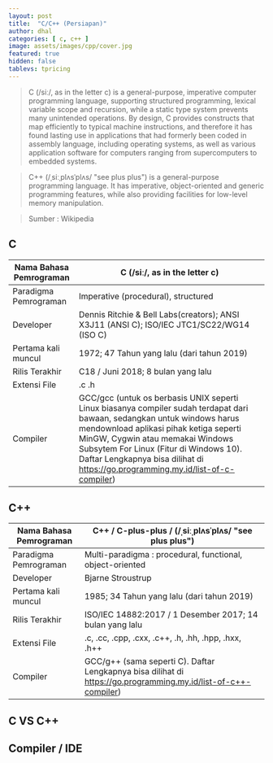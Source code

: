 ```yaml
---
layout: post
title:  "C/C++ (Persiapan)"
author: dhal
categories: [ c, c++ ]
image: assets/images/cpp/cover.jpg
featured: true
hidden: false
tablevs: tpricing
---
```


>C (/siː/, as in the letter c) is a general-purpose, imperative computer programming language, supporting structured programming, lexical variable scope and recursion, while a static type system prevents many unintended operations. By design, C provides constructs that map efficiently to typical machine instructions, and therefore it has found lasting use in applications that had formerly been coded in assembly language, including operating systems, as well as various application software for computers ranging from supercomputers to embedded systems.

>C++ (/ˌsiːˌplʌsˈplʌs/ "see plus plus") is a general-purpose programming language. It has imperative, object-oriented and generic programming features, while also providing facilities for low-level memory manipulation.

>Sumber : Wikipedia

## C

| Nama Bahasa Pemrograman | C (/siː/, as in the letter c)                                                                                                                                                                                                                                                                                                       |
|-------------------------|-------------------------------------------------------------------------------------------------------------------------------------------------------------------------------------------------------------------------------------------------------------------------------------------------------------------------------------|
| Paradigma Pemrograman   | Imperative (procedural), structured                                                                                                                                                                                                                                                                                                 |
| Developer               | Dennis Ritchie & Bell Labs(creators); ANSI X3J11 (ANSI C); ISO/IEC JTC1/SC22/WG14 (ISO C)                                                                                                                                                                                                                                           |
| Pertama kali muncul     | 1972; 47 Tahun yang lalu (dari tahun 2019)                                                                                                                                                                                                                                                                                          |
| Rilis Terakhir          | C18 / Juni 2018; 8 bulan yang lalu                                                                                                                                                                                                                                                                                                  |
| Extensi File            | .c .h                                                                                                                                                                                                                                                                                                                               |
| Compiler                | GCC/gcc (untuk os berbasis UNIX seperti Linux biasanya compiler sudah terdapat dari bawaan, sedangkan untuk windows harus mendownload aplikasi pihak ketiga seperti MinGW, Cygwin atau memakai Windows Subsytem For Linux (Fitur di Windows 10). Daftar Lengkapnya bisa dilihat di https://go.programming.my.id/list-of-c-compiler) |

## C++

| Nama Bahasa Pemrograman | C++ / C-plus-plus / (/ˌsiːˌplʌsˈplʌs/ "see plus plus")                                                         |
|-------------------------|----------------------------------------------------------------------------------------------------------------|
| Paradigma Pemrograman   | Multi-paradigma : procedural, functional, object-oriented                                                      |
| Developer               | Bjarne Stroustrup                                                                                              |
| Pertama kali muncul     | 1985; 34 Tahun yang lalu (dari tahun 2019)                                                                     |
| Rilis Terakhir          | ISO/IEC 14882:2017 / 1 Desember 2017; 14 bulan yang lalu                                                       |
| Extensi File            | .c, .cc, .cpp, .cxx, .c++, .h, .hh, .hpp, .hxx, .h++                                                           |
| Compiler                | GCC/g++ (sama seperti C). Daftar Lengkapnya bisa dilihat di https://go.programming.my.id/list-of-c++-compiler) |

## C VS C++

## Compiler / IDE

